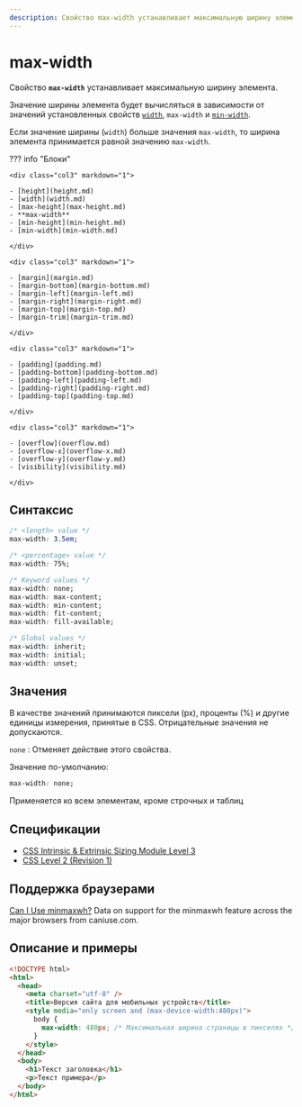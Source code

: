 ```yaml
---
description: Свойство max-width устанавливает максимальную ширину элемента
---
```


# max-width

Свойство **`max-width`** устанавливает максимальную ширину элемента.

Значение ширины элемента будет вычисляться в зависимости от значений установленных свойств [`width`](width.md), `max-width` и [`min-width`](min-width.md).

Если значение ширины (`width`) больше значения `max-width`, то ширина элемента принимается равной значению `max-width`.

??? info "Блоки"

    <div class="col3" markdown="1">

    - [height](height.md)
    - [width](width.md)
    - [max-height](max-height.md)
    - **max-width**
    - [min-height](min-height.md)
    - [min-width](min-width.md)

    </div>

    <div class="col3" markdown="1">

    - [margin](margin.md)
    - [margin-bottom](margin-bottom.md)
    - [margin-left](margin-left.md)
    - [margin-right](margin-right.md)
    - [margin-top](margin-top.md)
    - [margin-trim](margin-trim.md)

    </div>

    <div class="col3" markdown="1">

    - [padding](padding.md)
    - [padding-bottom](padding-bottom.md)
    - [padding-left](padding-left.md)
    - [padding-right](padding-right.md)
    - [padding-top](padding-top.md)

    </div>

    <div class="col3" markdown="1">

    - [overflow](overflow.md)
    - [overflow-x](overflow-x.md)
    - [overflow-y](overflow-y.md)
    - [visibility](visibility.md)

    </div>

## Синтаксис

```css
/* <length> value */
max-width: 3.5em;

/* <percentage> value */
max-width: 75%;

/* Keyword values */
max-width: none;
max-width: max-content;
max-width: min-content;
max-width: fit-content;
max-width: fill-available;

/* Global values */
max-width: inherit;
max-width: initial;
max-width: unset;
```

## Значения

В качестве значений принимаются пиксели (px), проценты (%) и другие единицы измерения, принятые в CSS. Отрицательные значения не допускаются.

`none`
: Отменяет действие этого свойства.

Значение по-умолчанию:

```css
max-width: none;
```

Применяется ко всем элементам, кроме строчных и таблиц

## Спецификации

- [CSS Intrinsic & Extrinsic Sizing Module Level 3](http://dev.w3.org/csswg/css3-sizing/#width-height-keywords)
- [CSS Level 2 (Revision 1)](http://www.w3.org/TR/CSS2/visudet.html#min-max-widths)

## Поддержка браузерами

<p class="ciu_embed" data-feature="minmaxwh" data-periods="future_1,current,past_1,past_2">
  <a href="http://caniuse.com/#feat=minmaxwh">Can I Use minmaxwh?</a> Data on support for the minmaxwh feature across the major browsers from caniuse.com.
</p>

## Описание и примеры

```html
<!DOCTYPE html>
<html>
  <head>
    <meta charset="utf-8" />
    <title>Версия сайта для мобильных устройств</title>
    <style media="only screen and (max-device-width:480px)">
      body {
        max-width: 480px; /* Максимальная ширина страницы в пикселях */
      }
    </style>
  </head>
  <body>
    <h1>Текст заголовка</h1>
    <p>Текст примера</p>
  </body>
</html>
```
